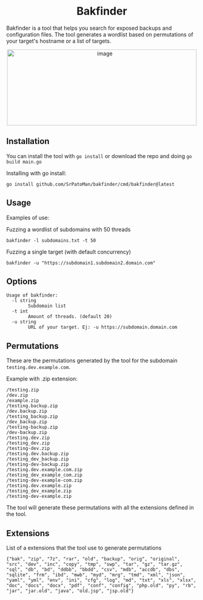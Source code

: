<h1 align="center">Bakfinder</h1>

Bakfinder is a tool that helps you search for exposed backups and configuration files. The tool generates a wordlist based on permutations of your target's hostname or a list of targets.    

<p align="center">
  <img width="500" height="200" src="https://github.com/user-attachments/assets/6d9e8839-5169-4208-a642-e6b262600714" alt="image" />
</p>   


## Installation   

You can install the tool with `go install` or download the repo and doing `go build main.go`   

Installing with go install:   

```
go install github.com/SrPatoMan/bakfinder/cmd/bakfinder@latest
```   

## Usage   

Examples of use:   

Fuzzing a wordlist of subdomains with 50 threads      
```
bakfinder -l subdomains.txt -t 50
```   

Fuzzing a single target (with default concurrency)   
```
bakfinder -u "https://subdomain1.subdomain2.domain.com"
```   

## Options   

```
Usage of bakfinder:
  -l string
        Subdomain list
  -t int
        Amount of threads. (default 20)
  -u string
        URL of your target. Ej: -u https://subdomain.domain.com
```

## Permutations   

These are the permutations generated by the tool for the subdomain `testing.dev.example.com`.   

Example with .zip extension:   

```
/testing.zip
/dev.zip
/example.zip
/testing.backup.zip
/dev.backup.zip
/testing_backup.zip
/dev_backup.zip
/testing-backup.zip
/dev-backup.zip
/testing.dev.zip
/testing_dev.zip
/testing-dev.zip
/testing.dev.backup.zip
/testing_dev_backup.zip
/testing-dev-backup.zip
/testing.dev.example.com.zip
/testing_dev_example_com.zip
/testing-dev-example-com.zip
/testing.dev.example.zip
/testing_dev_example.zip
/testing-dev-example.zip

```
The tool will generate these permutations with all the extensions defined in the tool.

## Extensions   

List of a extensions that the tool use to generate permutations

``` 
{"bak", "zip", "7z", "rar", "old", "backup", "orig", "original", "src", "dev", "inc", "copy", "tmp", "swp", "tar", "gz", "tar.gz", "sql", "db", "bd", "ddbb", "bbdd", "csv", "mdb", "accdb", "dbs", "sqlite", "frm", "ibd", "mwb", "myd", "mrg", "tmd", "xml", "json", "yaml", "yml", "env", "ini", "cfg", "log", "md", "txt", "xls", "xlsx", "doc", "docs", "docx", "pdf", "conf", "config", "php.old", "py", "rb", "jar", "jar.old", "java", "old.jsp", "jsp.old"}
```
